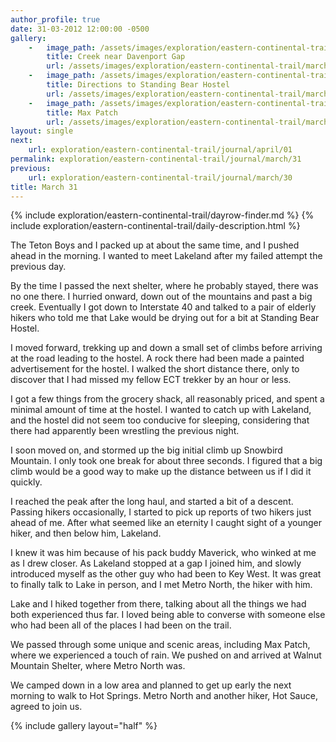 ```yaml
---
author_profile: true
date: 31-03-2012 12:00:00 -0500
gallery:
    -   image_path: /assets/images/exploration/eastern-continental-trail/march/small/31-1.jpg
        title: Creek near Davenport Gap
        url: /assets/images/exploration/eastern-continental-trail/march/large/31-1.jpg
    -   image_path: /assets/images/exploration/eastern-continental-trail/march/small/31-2.jpg
        title: Directions to Standing Bear Hostel
        url: /assets/images/exploration/eastern-continental-trail/march/large/31-2.jpg
    -   image_path: /assets/images/exploration/eastern-continental-trail/march/small/31-3.jpg
        title: Max Patch
        url: /assets/images/exploration/eastern-continental-trail/march/large/31-3.jpg
layout: single
next:
    url: exploration/eastern-continental-trail/journal/april/01
permalink: exploration/eastern-continental-trail/journal/march/31
previous:
    url: exploration/eastern-continental-trail/journal/march/30
title: March 31
---
```

{% include exploration/eastern-continental-trail/dayrow-finder.md %}
{% include exploration/eastern-continental-trail/daily-description.html %}

The Teton Boys and I packed up at about the same time, and I pushed ahead in the morning. I wanted to meet Lakeland after my failed attempt the previous day.

By the time I passed the next shelter, where he probably stayed, there was no one there. I hurried onward, down out of the mountains and past a big creek. Eventually I got down to Interstate 40 and talked to a pair of elderly hikers who told me that Lake would be drying out for a bit at Standing Bear Hostel.

I moved forward, trekking up and down a small set of climbs before arriving at the road leading to the hostel. A rock there had been made a painted advertisement for the hostel. I walked the short distance there, only to discover that I had missed my fellow ECT trekker by an hour or less.

I got a few things from the grocery shack, all reasonably priced, and spent a minimal amount of time at the hostel. I wanted to catch up with Lakeland, and the hostel did not seem too conducive for sleeping, considering that there had apparently been wrestling the previous night.

I soon moved on, and stormed up the big initial climb up Snowbird Mountain. I only took one break for about three seconds. I figured that a big climb would be a good way to make up the distance between us if I did it quickly.

I reached the peak after the long haul, and started a bit of a descent. Passing hikers occasionally, I started to pick up reports of two hikers just ahead of me. After what seemed like an eternity I caught sight of a younger hiker, and then below him, Lakeland.

I knew it was him because of his pack buddy Maverick, who winked at me as I drew closer. As Lakeland stopped at a gap I joined him, and slowly introduced myself as the other guy who had been to Key West. It was great to finally talk to Lake in person, and I met Metro North, the hiker with him.

Lake and I hiked together from there, talking about all the things we had both experienced thus far. I loved being able to converse with someone else who had been all of the places I had been on the trail.

We passed through some unique and scenic areas, including Max Patch, where we experienced a touch of rain. We pushed on and arrived at Walnut Mountain Shelter, where Metro North was.

We camped down in a low area and planned to get up early the next morning to walk to Hot Springs. Metro North and another hiker, Hot Sauce, agreed to join us.

{% include gallery layout="half" %}